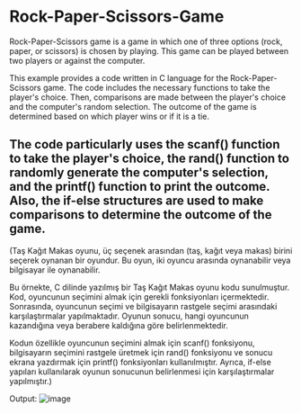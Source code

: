 # Rock-Paper-Scissors-Game

Rock-Paper-Scissors game is a game in which one of three options (rock, paper, or scissors) is chosen by playing. This game can be played between two players or against the computer.

This example provides a code written in C language for the Rock-Paper-Scissors game. The code includes the necessary functions to take the player's choice. Then, comparisons are made between the player's choice and the computer's random selection. The outcome of the game is determined based on which player wins or if it is a tie.

The code particularly uses the scanf() function to take the player's choice, the rand() function to randomly generate the computer's selection, and the printf() function to print the outcome. Also, the if-else structures are used to make comparisons to determine the outcome of the game.
---------------------------------------------------------------------------------------------------------------------------------------------------------------------------
(Taş Kağıt Makas oyunu, üç seçenek arasından (taş, kağıt veya makas) birini seçerek oynanan bir oyundur. Bu oyun, iki oyuncu arasında oynanabilir veya bilgisayar ile oynanabilir.

Bu örnekte, C dilinde yazılmış bir Taş Kağıt Makas oyunu kodu sunulmuştur. Kod, oyuncunun seçimini almak için gerekli fonksiyonları içermektedir. Sonrasında, oyuncunun seçimi ve bilgisayarın rastgele seçimi arasındaki karşılaştırmalar yapılmaktadır. Oyunun sonucu, hangi oyuncunun kazandığına veya berabere kaldığına göre belirlenmektedir.

Kodun özellikle oyuncunun seçimini almak için scanf() fonksiyonu, bilgisayarın seçimini rastgele üretmek için rand() fonksiyonu ve sonucu ekrana yazdırmak için printf() fonksiyonları kullanılmıştır. Ayrıca, if-else yapıları kullanılarak oyunun sonucunun belirlenmesi için karşılaştırmalar yapılmıştır.)


Output:
![image](https://user-images.githubusercontent.com/114991207/213828156-9a91aa6f-cf86-41e5-a8b5-5ecbceb37ec6.png)
